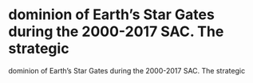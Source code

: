 # dominion of Earth’s Star Gates during the 2000-2017 SAC. The strategic

dominion of Earth’s Star Gates during the 2000-2017 SAC. The strategic